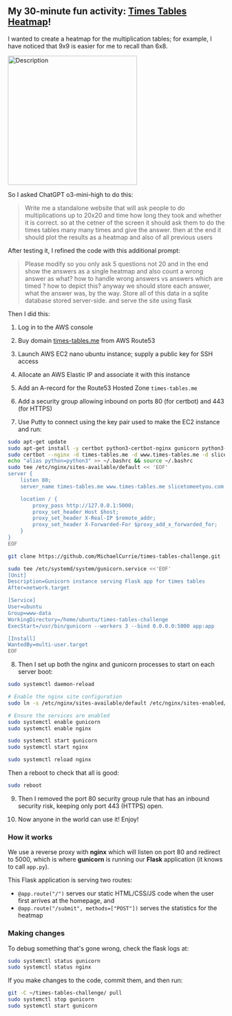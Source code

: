 ## My 30-minute fun activity: [Times Tables Heatmap](https://times-tables.me)!

I wanted to create a heatmap for the multiplication tables; for example, I have noticed that 9x9 is easier for me to recall than 6x8.

<img src="https://github.com/user-attachments/assets/f63fec89-f52b-4e67-aebb-233b3013a98b" alt="Description" width="300">

So I asked ChatGPT o3-mini-high to do this:

> Write me a standalone website that will ask people to do multiplications up to 20x20 and time how long they took and whether it is correct.  so at the cetner of the screen it should ask them to do the times tables many many times and give the answer.  then at the end it should plot the results as a heatmap and also of all previous users

After testing it, I refined the code with this additional prompt:

> Please modify so you only ask 5 questions not 20 and in the end show the answers as a single heatmap and also count a wrong answer as what?  how to handle wrong answers vs answers which are timed ?  how to depict this?  anyway we should store each answer, what the answer was, by the way.  Store all of this data in a sqlite database stored server-side.  and serve the site using flask

Then I did this:

1. Log in to the AWS console

2. Buy domain [times-tables.me](https://times-tables.me) from AWS Route53

3. Launch AWS EC2 nano ubuntu instance; supply a public key for SSH access

4. Allocate an AWS Elastic IP and associate it with this instance

5. Add an A-record for the Route53 Hosted Zone `times-tables.me`

6. Add a security group allowing inbound on ports 80 (for certbot) and 443 (for HTTPS)

7. Use Putty to connect using the key pair used to make the EC2 instance and run:

```bash
sudo apt-get update
sudo apt-get install -y certbot python3-certbot-nginx gunicorn python3-flask nginx
sudo certbot --nginx -d times-tables.me -d www.times-tables.me -d slicetomeetyou.com -d www.slicetomeetyou.com
echo "alias python=python3" >> ~/.bashrc && source ~/.bashrc
sudo tee /etc/nginx/sites-available/default << 'EOF'
server {
    listen 80;
    server_name times-tables.me www.times-tables.me slicetomeetyou.com www.slicetomeetyou.com;

    location / {
        proxy_pass http://127.0.0.1:5000;
        proxy_set_header Host $host;
        proxy_set_header X-Real-IP $remote_addr;
        proxy_set_header X-Forwarded-For $proxy_add_x_forwarded_for;
    }
}
EOF

git clone https://github.com/MichaelCurrie/times-tables-challenge.git

sudo tee /etc/systemd/system/gunicorn.service <<'EOF'
[Unit]
Description=Gunicorn instance serving Flask app for times tables
After=network.target

[Service]
User=ubuntu
Group=www-data
WorkingDirectory=/home/ubuntu/times-tables-challenge
ExecStart=/usr/bin/gunicorn --workers 3 --bind 0.0.0.0:5000 app:app

[Install]
WantedBy=multi-user.target
EOF
```

8. Then I set up both the nginx and gunicorn processes to start on each server boot:

```bash
sudo systemctl daemon-reload

# Enable the nginx site configuration
sudo ln -s /etc/nginx/sites-available/default /etc/nginx/sites-enabled/

# Ensure the services are enabled
sudo systemctl enable gunicorn
sudo systemctl enable nginx

sudo systemctl start gunicorn
sudo systemctl start nginx

sudo systemctl reload nginx
```

Then a reboot to check that all is good:

```bash
sudo reboot
```

9. Then I removed the port 80 security group rule that has an inbound security risk, keeping only port 443 (HTTPS) open.

10. Now anyone in the world can use it!  Enjoy!

### How it works

We use a reverse proxy with **nginx** which will listen on port 80 and redirect to 5000, which is where **gunicorn** is running our **Flask** application (it knows to call `app.py`).

This Flask application is serving two routes:

* `@app.route("/")` serves our static HTML/CSS/JS code when the user first arrives at the homepage, and
* `@app.route("/submit", methods=["POST"])` serves the statistics for the heatmap

### Making changes

To debug something that's gone wrong, check the flask logs at:

```bash
sudo systemctl status gunicorn
sudo systemctl status nginx
```

If you make changes to the code, commit them, and then run:

```bash
git -C ~/times-tables-challenge/ pull
sudo systemctl stop gunicorn
sudo systemctl start gunicorn
```

